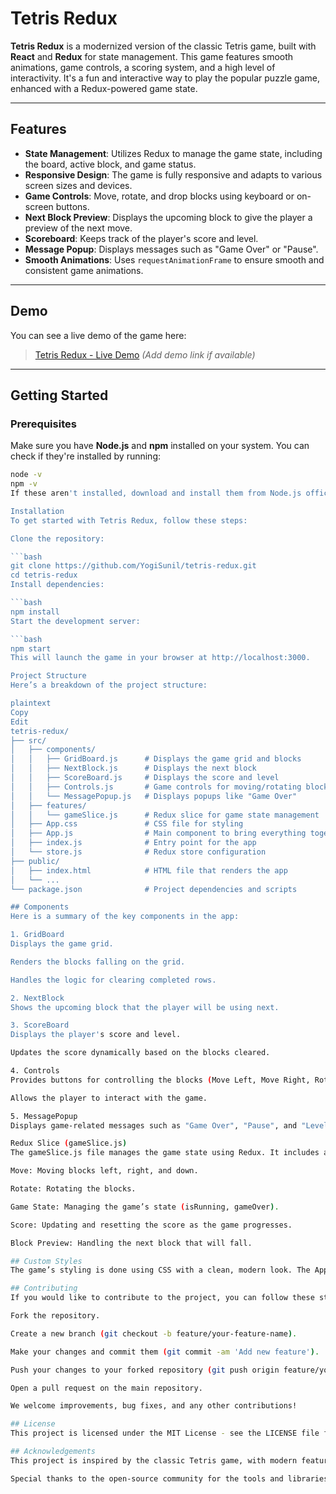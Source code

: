 # Tetris Redux

**Tetris Redux** is a modernized version of the classic Tetris game, built with **React** and **Redux** for state management. This game features smooth animations, game controls, a scoring system, and a high level of interactivity. It's a fun and interactive way to play the popular puzzle game, enhanced with a Redux-powered game state.

---

## Features

- **State Management**: Utilizes Redux to manage the game state, including the board, active block, and game status.
- **Responsive Design**: The game is fully responsive and adapts to various screen sizes and devices.
- **Game Controls**: Move, rotate, and drop blocks using keyboard or on-screen buttons.
- **Next Block Preview**: Displays the upcoming block to give the player a preview of the next move.
- **Scoreboard**: Keeps track of the player's score and level.
- **Message Popup**: Displays messages such as "Game Over" or "Pause".
- **Smooth Animations**: Uses `requestAnimationFrame` to ensure smooth and consistent game animations.

---

## Demo

You can see a live demo of the game here:

> [Tetris Redux - Live Demo](#) *(Add demo link if available)*

---

## Getting Started

### Prerequisites

Make sure you have **Node.js** and **npm** installed on your system. You can check if they're installed by running:

```bash
node -v
npm -v
If these aren't installed, download and install them from Node.js official website.

Installation
To get started with Tetris Redux, follow these steps:

Clone the repository:

```bash
git clone https://github.com/YogiSunil/tetris-redux.git
cd tetris-redux
Install dependencies:

```bash
npm install
Start the development server:

```bash
npm start
This will launch the game in your browser at http://localhost:3000.

Project Structure
Here’s a breakdown of the project structure:

plaintext
Copy
Edit
tetris-redux/
├── src/
│   ├── components/
│   │   ├── GridBoard.js      # Displays the game grid and blocks
│   │   ├── NextBlock.js      # Displays the next block
│   │   ├── ScoreBoard.js     # Displays the score and level
│   │   ├── Controls.js       # Game controls for moving/rotating blocks
│   │   └── MessagePopup.js   # Displays popups like "Game Over"
│   ├── features/
│   │   └── gameSlice.js      # Redux slice for game state management
│   ├── App.css               # CSS file for styling
│   ├── App.js                # Main component to bring everything together
│   ├── index.js              # Entry point for the app
│   └── store.js              # Redux store configuration
├── public/
│   ├── index.html            # HTML file that renders the app
│   └── ...
└── package.json              # Project dependencies and scripts

## Components
Here is a summary of the key components in the app:

1. GridBoard
Displays the game grid.

Renders the blocks falling on the grid.

Handles the logic for clearing completed rows.

2. NextBlock
Shows the upcoming block that the player will be using next.

3. ScoreBoard
Displays the player's score and level.

Updates the score dynamically based on the blocks cleared.

4. Controls
Provides buttons for controlling the blocks (Move Left, Move Right, Rotate, Move Down).

Allows the player to interact with the game.

5. MessagePopup
Displays game-related messages such as "Game Over", "Pause", and "Level Up".

Redux Slice (gameSlice.js)
The gameSlice.js file manages the game state using Redux. It includes actions and reducers for the following:

Move: Moving blocks left, right, and down.

Rotate: Rotating the blocks.

Game State: Managing the game’s state (isRunning, gameOver).

Score: Updating and resetting the score as the game progresses.

Block Preview: Handling the next block that will fall.

## Custom Styles
The game’s styling is done using CSS with a clean, modern look. The App.css file includes custom styles for the board, buttons, score, and popups. Feel free to tweak the styles to personalize the look of the game.

## Contributing
If you would like to contribute to the project, you can follow these steps:

Fork the repository.

Create a new branch (git checkout -b feature/your-feature-name).

Make your changes and commit them (git commit -am 'Add new feature').

Push your changes to your forked repository (git push origin feature/your-feature-name).

Open a pull request on the main repository.

We welcome improvements, bug fixes, and any other contributions!

## License
This project is licensed under the MIT License - see the LICENSE file for details.

## Acknowledgements
This project is inspired by the classic Tetris game, with modern features like Redux for state management and React for the user interface.

Special thanks to the open-source community for the tools and libraries that made this project possible.

